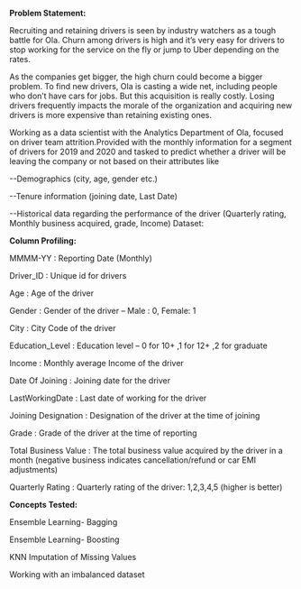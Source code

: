 **Problem Statement:**

Recruiting and retaining drivers is seen by industry watchers as a tough battle for Ola. Churn among drivers is high and it’s very easy for drivers to stop working
for the service on the fly or jump to Uber depending on the rates.

As the companies get bigger, the high churn could become a bigger problem. To find new drivers, Ola is casting a wide net, including people who don’t 
have cars for jobs. But this acquisition is really costly. Losing drivers frequently impacts the morale of the organization and acquiring new drivers is 
more expensive than retaining existing ones.

Working as a data scientist with the Analytics Department of Ola, focused on driver team attrition.Provided with the monthly information for a 
segment of drivers for 2019 and 2020 and tasked to predict whether a driver will be leaving the company or not based on their attributes like

--Demographics (city, age, gender etc.)

--Tenure information (joining date, Last Date)

--Historical data regarding the performance of the driver (Quarterly rating, Monthly business acquired, grade, Income)
Dataset:

**Column Profiling:**

MMMM-YY : Reporting Date (Monthly)

Driver_ID : Unique id for drivers

Age : Age of the driver

Gender : Gender of the driver – Male : 0, Female: 1

City : City Code of the driver

Education_Level : Education level – 0 for 10+ ,1 for 12+ ,2 for graduate

Income : Monthly average Income of the driver

Date Of Joining : Joining date for the driver

LastWorkingDate : Last date of working for the driver

Joining Designation : Designation of the driver at the time of joining

Grade : Grade of the driver at the time of reporting

Total Business Value : The total business value acquired by the driver in a month (negative business indicates cancellation/refund or car EMI adjustments)

Quarterly Rating : Quarterly rating of the driver: 1,2,3,4,5 (higher is better)

**Concepts Tested:**

Ensemble Learning- Bagging

Ensemble Learning- Boosting

KNN Imputation of Missing Values

Working with an imbalanced dataset
